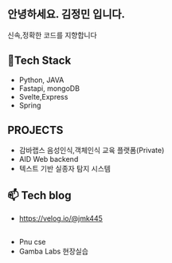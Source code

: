 ## 안녕하세요. 김정민 입니다.
신속,정확한 코드를 지향합니다

## 👯Tech Stack
- Python, JAVA
- Fastapi, mongoDB
- Svelte,Express
- Spring
  
## PROJECTS
- 감바랩스 음성인식,객체인식 교육 플랫폼(Private)
- AID Web backend
- 텍스트 기반 실종자 탐지 시스템

## 📫 Tech blog
- https://velog.io/@jmk445

##
- Pnu cse
- Gamba Labs 현장실습



  

  
<!--
**jmk445/jmk445** is a ✨ _special_ ✨ repository because its `README.md` (this file) appears on your GitHub profile.

Here are some ideas to get you started:

- 🔭 I’m currently working on ...

- 👯 I’m looking to collaborate on ...
- 🤔 I’m looking for help with ...
- 💬 Ask me about ...
- 📫 How to reach me: ...
- 😄 Pronouns: ...
- ⚡ Fun fact: ...
-->
